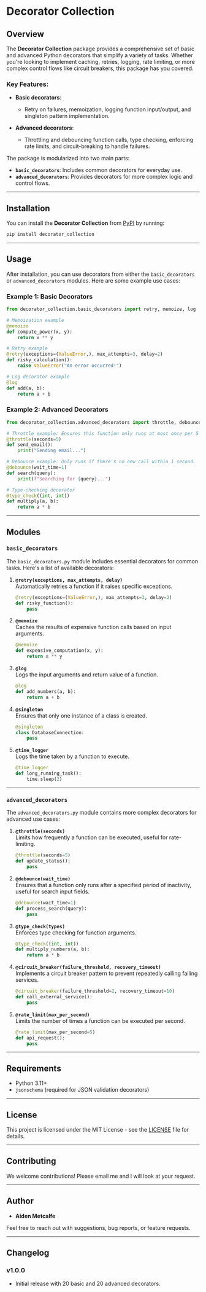 # Decorator Collection

## Overview

The **Decorator Collection** package provides a comprehensive set of basic and advanced Python decorators that simplify a variety of tasks. Whether you're looking to implement caching, retries, logging, rate limiting, or more complex control flows like circuit breakers, this package has you covered.

### Key Features:

- **Basic decorators**:
  - Retry on failures, memoization, logging function input/output, and singleton pattern implementation.
  
- **Advanced decorators**:
  - Throttling and debouncing function calls, type checking, enforcing rate limits, and circuit-breaking to handle failures.

The package is modularized into two main parts:

- **`basic_decorators`**: Includes common decorators for everyday use.
- **`advanced_decorators`**: Provides decorators for more complex logic and control flows.

---

## Installation

You can install the **Decorator Collection** from [PyPI](https://pypi.org) by running:

```bash
pip install decorator_collection
```

---

## Usage

After installation, you can use decorators from either the `basic_decorators` or `advanced_decorators` modules. Here are some example use cases:

### Example 1: Basic Decorators

```python
from decorator_collection.basic_decorators import retry, memoize, log

# Memoization example
@memoize
def compute_power(x, y):
    return x ** y

# Retry example
@retry(exceptions=(ValueError,), max_attempts=3, delay=2)
def risky_calculation():
    raise ValueError("An error occurred!")

# Log decorator example
@log
def add(a, b):
    return a + b
```

### Example 2: Advanced Decorators

```python
from decorator_collection.advanced_decorators import throttle, debounce, type_check

# Throttle example: Ensures this function only runs at most once per 5 seconds.
@throttle(seconds=5)
def send_email():
    print("Sending email...")

# Debounce example: Only runs if there's no new call within 1 second.
@debounce(wait_time=1)
def search(query):
    print(f"Searching for {query}...")

# Type-checking decorator
@type_check((int, int))
def multiply(a, b):
    return a * b
```

---

## Modules

### `basic_decorators`

The `basic_decorators.py` module includes essential decorators for common tasks. Here's a list of available decorators:

1. **`@retry(exceptions, max_attempts, delay)`**  
   Automatically retries a function if it raises specific exceptions.

   ```python
   @retry(exceptions=(ValueError,), max_attempts=3, delay=2)
   def risky_function():
       pass
   ```

2. **`@memoize`**  
   Caches the results of expensive function calls based on input arguments.

   ```python
   @memoize
   def expensive_computation(x, y):
       return x ** y
   ```

3. **`@log`**  
   Logs the input arguments and return value of a function.

   ```python
   @log
   def add_numbers(a, b):
       return a + b
   ```

4. **`@singleton`**  
   Ensures that only one instance of a class is created.

   ```python
   @singleton
   class DatabaseConnection:
       pass
   ```

5. **`@time_logger`**  
   Logs the time taken by a function to execute.

   ```python
   @time_logger
   def long_running_task():
       time.sleep(2)
   ```

---

### `advanced_decorators`

The `advanced_decorators.py` module contains more complex decorators for advanced use cases:

1. **`@throttle(seconds)`**  
   Limits how frequently a function can be executed, useful for rate-limiting.

   ```python
   @throttle(seconds=5)
   def update_status():
       pass
   ```

2. **`@debounce(wait_time)`**  
   Ensures that a function only runs after a specified period of inactivity, useful for search input fields.

   ```python
   @debounce(wait_time=1)
   def process_search(query):
       pass
   ```

3. **`@type_check(types)`**  
   Enforces type checking for function arguments.

   ```python
   @type_check((int, int))
   def multiply_numbers(a, b):
       return a * b
   ```

4. **`@circuit_breaker(failure_threshold, recovery_timeout)`**  
   Implements a circuit breaker pattern to prevent repeatedly calling failing services.

   ```python
   @circuit_breaker(failure_threshold=2, recovery_timeout=10)
   def call_external_service():
       pass
   ```

5. **`@rate_limit(max_per_second)`**  
   Limits the number of times a function can be executed per second.

   ```python
   @rate_limit(max_per_second=5)
   def api_request():
       pass
   ```

---

## Requirements

- Python 3.11+
- `jsonschema` (required for JSON validation decorators)

---

## License

This project is licensed under the MIT License - see the [LICENSE](LICENSE) file for details.

---

## Contributing

We welcome contributions! Please email me and I will look at your request.

---

## Author

- **Aiden Metcalfe**

Feel free to reach out with suggestions, bug reports, or feature requests.

---

## Changelog

### v1.0.0
- Initial release with 20 basic and 20 advanced decorators.